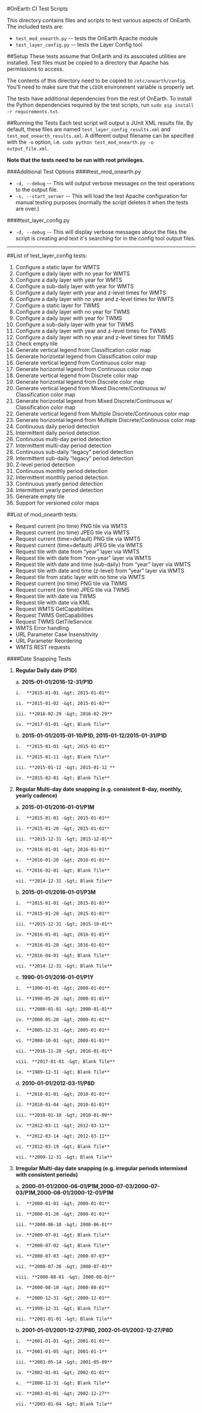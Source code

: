 #OnEarth CI Test Scripts

This directory contains files and scripts to test various aspects of OnEarth. The included tests are:

* `test_mod_onearth.py` -- tests the OnEarth Apache module
* `test_layer_config.py` -- tests the Layer Config tool

##Setup
These tests assume that OnEarth and its associated utilities are installed. Test files must be copied to a directory that Apache has permissions to access.

The contents of this directory need to be copied to `/etc/onearth/config`. You'll need to make sure that the `LCDIR` environment variable is properly set.

The tests have additional dependencies from the rest of OnEarth. To install the Python dependencies required by the test scripts, run `sudo pip install -r requirements.txt`.

##Running the Tests
Each test script will output a JUnit XML results file. By default, these files are named `test_layer_config_results.xml` and `test_mod_onearth_results.xml`. A different output filename can be specified with the `-o` option, i.e. `sudo python test_mod_onearth.py -o output_file.xml`.

**Note that the tests need to be run with root privileges.**

###Additional Test Options
####test_mod_onearth.py
* `-d, --debug` -- This will output verbose messages on the test operations to the output file.
* `-s, --start_server` -- This will load the test Apache configuration for manual testing purposes (normally the script deletes it when the tests are over.)

####test_layer_config.py
* `-d, --debug` -- This will display verbose messages about the files the script is creating and text it's searching for in the config tool output files.

--------
##List of test_layer_config tests:

1.  Configure a static layer for WMTS
2.  Configure a daily layer with no year for WMTS
3.  Configure a daily layer with year for WMTS
4.  Configure a sub-daily layer with year for WMTS
5.  Configure a daily layer with year and z-level times for WMTS
6.  Configure a daily layer with no year and z-level times for WMTS
7.  Configure a static layer for TWMS
8.  Configure a daily layer with no year for TWMS
9.  Configure a daily layer with year for TWMS
10. Configure a sub-daily layer with year for TWMS
11. Configure a daily layer with year and z-level times for TWMS
12. Configure a daily layer with no year and z-level times for TWMS
13. Check empty tile
14. Generate vertical legend from Classification color map
15. Generate horizontal legend from Classification color map
16. Generate vertical legend from Continuous color map
17. Generate horizontal legend from Continuous color map
18. Generate vertical legend from Discrete color map
19. Generate horizontal legend from Discrete color map
20. Generate vertical legend from Mixed Discrete/Continuous w/ Classification color map
21. Generate horizontal legend from Mixed Discrete/Continuous w/ Classification color map
22. Generate vertical legend from Multiple Discrete/Continuous color map
23. Generate horizontal legend from Multiple Discrete/Continuous color map
24. Continuous daily period detection
25. Intermittent daily period detection
26. Continuous multi-day period detection
27. Intermittent multi-day period detection
28. Continuous sub-daily “legacy” period detection
29. Intermittent sub-daily “legacy” period detection
30. Z-level period detection
32. Continuous monthly period detection
33. Intermittent monthly period detection
34. Continuous yearly period detection
35. Intermittent yearly period detection
36. Generate empty tile
37. Support for versioned color maps

##List of mod_onearth tests:
* Request current (no time) PNG tile via WMTS
* Request current (no time) JPEG tile via WMTS
* Request current (time=default) PNG tile via WMTS
* Request current (time=default) JPEG tile via WMTS
* Request tile with date from “year” layer via WMTS
* Request tile with date  from “non-year” layer via WMTS
* Request tile with date and time (sub-daily) from “year” layer via WMTS 
* Request tile with date and time (z-level) from “year” layer via WMTS
* Request tile from static layer with no time via WMTS
* Request current (no time) PNG tile via TWMS
* Request current (no time) JPEG tile via TWMS
* Request tile with date via TWMS
* Request tile with date via KML
* Request WMTS GetCapabilities
* Request TWMS GetCapabilities
* Request TWMS GetTileService
* WMTS Error handling
* URL Parameter Case Insensitivity
* URL Parameter Reordering
* WMTS REST requests

####Date Snapping Tests

1.  **Regular Daily date (P1D)**

    a.  **2015-01-01/2016-12-31/P1D**

        i.  **2015-01-01 -&gt; 2015-01-01**

        ii. **2015-01-02 -&gt; 2015-01-02**

        iii. **2016-02-29 -&gt; 2016-02-29**

        iv. **2017-01-01 -&gt; Blank Tile**

    b.  **2015-01-01/2015-01-10/P1D, 2015-01-12/2015-01-31/P1D**

        i.  **2015-01-01 -&gt; 2015-01-01**

        ii. **2015-01-11 -&gt; Blank Tile**

        iii. **2015-01-12 -&gt; 2015-01-12 **

        iv. **2015-02-01 -&gt; Blank Tile**

2.  **Regular Multi-day date snapping (e.g. consistent 8-day, monthly, yearly cadence)**

    a.  **2015-01-01/2016-01-01/P1M**

        i.  **2015-01-01 -&gt; 2015-01-01**

        ii. **2015-01-20 -&gt; 2015-01-01**

        iii. **2015-12-31 -&gt; 2015-12-01**

        iv. **2016-01-01 -&gt; 2016-01-01**

        v.  **2016-01-20 -&gt; 2016-01-01**

        vi. **2016-02-01 -&gt; Blank Tile**

        vii. **2014-12-31 -&gt; Blank Tile**

    b.  **2015-01-01/2016-01-01/P3M**

        i.  **2015-01-01 -&gt; 2015-01-01**

        ii. **2015-01-20 -&gt; 2015-01-01**

        iii. **2015-12-31 -&gt; 2015-10-01**

        iv. **2016-01-01 -&gt; 2016-01-01**

        v.  **2016-01-20 -&gt; 2016-01-01**

        vi. **2016-04-01 -&gt; Blank Tile**

        vii. **2014-12-31 -&gt; Blank Tile**

    c.  **1990-01-01/2016-01-01/P1Y**

        i.  **1990-01-01 -&gt; 2000-01-01**

        ii. **1990-05-20 -&gt; 2000-01-01**

        iii. **2000-01-01 -&gt; 2000-01-01**

        iv. **2000-05-20 -&gt; 2000-01-01**

        v.  **2005-12-31 -&gt; 2005-01-01**

        vi. **2008-10-01 -&gt; 2008-01-01**

        vii. **2016-11-20 -&gt; 2016-01-01**

        viii. **2017-01-01 -&gt; Blank Tile**

        ix. **1989-12-31 -&gt; Blank Tile**

    d.  **2010-01-01/2012-03-11/P8D**

        i.  **2010-01-01 -&gt; 2010-01-01**

        ii. **2010-01-04 -&gt; 2010-01-01**

        iii. **2010-01-10 -&gt; 2010-01-09**

        iv. **2012-03-11 -&gt; 2012-03-11**

        v.  **2012-03-14 -&gt; 2012-03-11**

        vi. **2012-03-19 -&gt; Blank Tile**

        vii. **2009-12-31 -&gt; Blank Tile**

3.  **Irregular Multi-day date snapping (e.g. irregular periods intermixed with consistent periods)**

    a.  **2000-01-01/2000-06-01/P1M,2000-07-03/2000-07-03/P1M,2000-08-01/2000-12-01/P1M**

        i.  **2000-01-01 -&gt; 2000-01-01**

        ii. **2000-01-20 -&gt; 2000-01-01**

        iii. **2000-06-10 -&gt; 2000-06-01**

        iv. **2000-07-01 -&gt; Blank Tile**

        v.  **2000-07-02 -&gt; Blank Tile**

        vi. **2000-07-03 -&gt; 2000-07-03**

        vii. **2000-07-20 -&gt; 2000-07-03**

        viii. **2000-08-01 -&gt; 2000-08-01**

        ix. **2000-08-10 -&gt; 2000-08-01**

        x.  **2000-12-31 -&gt; 2000-12-01**

        xi. **1999-12-31 -&gt; Blank Tile**

        xii. **2001-01-01 -&gt; Blank Tile**

    b.  **2001-01-01/2001-12-27/P8D, 2002-01-01/2002-12-27/P8D**

        i.  **2001-01-01 -&gt; 2001-01-01**

        ii. **2001-01-05 -&gt; 2001-01-1**

        iii. **2001-05-14 -&gt; 2001-05-09**

        iv. **2002-01-01 -&gt; 2002-01-01**

        v.  **2000-12-31 -&gt; Blank Tile**

        vi. **2003-01-01 -&gt; 2002-12-27**

        vii. **2003-01-04 -&gt; Blank Tile**
